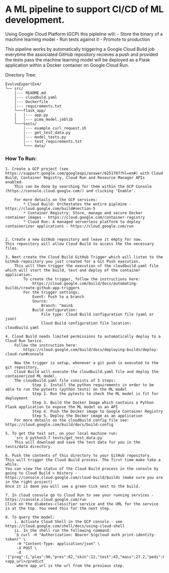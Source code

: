 # A ML pipeline to support CI/CD of ML development. 

Using Google Cloud Platform (GCP) this pipleline will:
	- Store the binary of a machine learning model
	- Run tests against it
	- Promote to production

This pipeline works by automatically triggering a Google Cloud Build job everytime the associated GitHub repository recieves a push and provided the tests pass the machine learning model will be deployed as a Flask application within a Docker container on Google Cloud Run.

Directory Tree:

```
EvolveExpertEx4/
└── src/
	│--- README.md
	│--- cloudbuld.yaml    
	│--- Dockerfile
	│--- requirements.txt
	└───flask_app/
	│   │--- app.py
	│   │--- pima_model.joblib  
	└───tests/
	    │--- example_curl_request.sh
	    │--- get_test_data.py
	    │--- model_tests.py
	    │--- test_requirements.txt
	    └─── data/
``` 


### How To Run:

	1. Create a GCP project (see https://support.google.com/googleapi/answer/6251787?hl=en#) with Cloud Build, Container Registry, Cloud Run and Resource Manager APIs enabled. 
		This can be done by searching for them within the GCP Console (https://console.cloud.google.com/) and clicking 'Enable'.

		For more details on the GCP services:
			* Cloud Build: Orchestates the entire pipleine - https://cloud.google.com/build#section-5
			* Container Registry: Store, manage and secure Docker container images - https://cloud.google.com/container-registry
			* Cloud Run: A managed serverless platform to deploy containerizer applications - https://cloud.google.com/run


	2. Create a new GitHub repository and leave it empty for now. 
	This repository will allow Cloud Build to access the the necessary files.

	3. Next create the Cloud Build GitHub Trigger which will listen to the GitHub repository you just created for a Git Push execution. 
		This will then trigger the execution of the cloudbuild.yaml file which will start the build, test and deploy of the container application. 
			To create the trigger, follow the instructions here:
				https://cloud.google.com/build/docs/automating-builds/create-github-app-triggers
			For the trigger settings:
				Event: Push to a branch
				Source: 
					Branch: ^main$
				Build configuration:
					File type: Cloud Build configuration file (yaml or json)
					Cloud Build configuration file location: cloudbuild.yaml

	4. Cloud Build needs limited permissions to automatically deploy to a Cloud Run Serice.
		Follow the instruction here: 
			https://cloud.google.com/build/docs/deploying-builds/deploy-cloud-run#console

		Now the trigger is setup, whenever a git push is executed to the git repository, 
		Cloud Build will execute the cloudbuild.yaml file and deploy the containerized ML model.
		The cloudbuild.yaml file consists of 5 steps:
				Step 1. Install the python requirements in order to be able to run the pytests (python tests) on the ML model
				Step 2. Run the pytests to check the ML model is fit for deployment
				Step 3. Build the Docker Image which contains a Python Flask application to expose the ML model as an API
				Step 4. Push the Docker image to Google Container Registry
				Step 5. Deploy the Docker image as an application
		For more details on the cloudbuild config file see: https://cloud.google.com/build/docs/build-config

	5. To get the test set, on your local machine run:
		`src $ python3.7 tests/get_test_data.py`
		This will download and save the test data for you in the tests/data directory.

	6. Push the contents of this directory to your GitHub repository.
	This will trigger the Cloud Build process. The first time make take a while.
	You can view the status of the Cloud Build process in the console by going to Cloud Build > History - https://console.cloud.google.com/cloud-build/builds (make sure you are in the right project)
	Once it is done you will see a green tick next to the build.

	7. In cloud console go to Cloud Run to see your running services - https://console.cloud.google.com/run
	Click on the diabetes-classifier service and the URL for the service is at the top. You need this for the next step.

	8. To query the model:
		i. Activate Cloud Shell in the GCP console - see https://cloud.google.com/shell/docs/using-cloud-shell
		ii. In the shell run the following command:
		`$ curl -H "Authorization: Bearer $(gcloud auth print-identity-token)" \
		 -H "Content-Type: application/json" \
		 -X POST \
		 -d '{"preg":1,"plas":90,"pres":62,"skin":12,"test":43,"mass":27.2,"pedi":0.58,"age":24}' <app_url>/predict`
		 where app_url is the url from the previous step.







